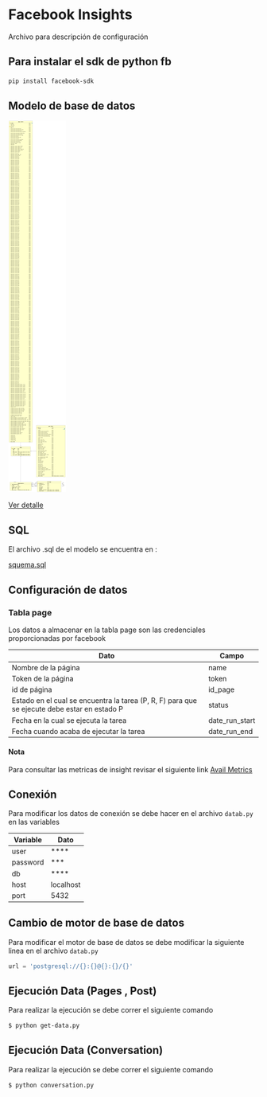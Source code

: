 # Facebook Insights

Archivo para descripción de configuración

## Para instalar el sdk de python fb

```sh
pip install facebook-sdk
```


## Modelo de base de datos

![Alt text](database/Model.png?raw=true "Modelo")

[Ver detalle](database/Model.png?raw=true)

## SQL

El archivo .sql de el modelo se encuentra en :

[squema.sql](database/squema.sql)

## Configuración de datos

### Tabla page

Los datos a almacenar en la tabla page son las credenciales proporcionadas por facebook

| Dato | Campo |
| ------ | ------ |
| Nombre de la página | name | 
| Token de la página  | token |
| id de página | id_page |
| Estado en el cual se encuentra la tarea (P, R, F) para que se ejecute debe estar en estado P | status |
| Fecha en la cual se ejecuta la tarea | date_run_start |
| Fecha cuando acaba de ejecutar la tarea | date_run_end |


#### Nota

Para consultar las metricas de insight revisar el siguiente link [Avail Metrics]


## Conexión

Para modificar los datos de conexión se debe hacer en el archivo `datab.py` en las variables

| Variable | Dato|
| ------ | ------ |
| user| **** |
| password | *** |
| db | **** |
| host | localhost |
| port | 5432|

## Cambio de motor de base de datos

Para modificar el motor de base de datos se debe modificar la siguiente linea en el archivo `datab.py` 
```python
url = 'postgresql://{}:{}@{}:{}/{}'
```

## Ejecución Data (Pages , Post)

Para realizar la ejecución se debe correr el siguiente comando

```sh
$ python get-data.py
```

## Ejecución Data (Conversation)

Para realizar la ejecución se debe correr el siguiente comando

```sh
$ python conversation.py
```

[Avail Metrics]: <https://developers.facebook.com/docs/graph-api/reference/v3.3/insights#availmetrics> 
